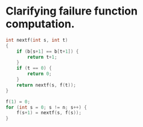 # Clarifying failure function computation.

```C
int nextf(int s, int t) 
{
	if (b[s+1] == b[t+1]) {
		return t+1;
	}
	if (t == 0) {
		return 0;
	}
	return nextf(s, f(t));
}

f(1) = 0;
for (int s = 0; s != n; s++) {
	f(s+1) = nextf(s, f(s));
}
```

